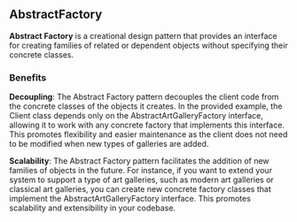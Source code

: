 ## AbstractFactory

**Abstract Factory** is a creational design pattern that provides an interface for creating families of related or dependent objects without specifying their concrete classes.

### Benefits

**Decoupling**: The Abstract Factory pattern decouples the client code from the concrete classes of the objects it creates. In the provided example, the Client class depends only on the AbstractArtGalleryFactory interface, allowing it to work with any concrete factory that implements this interface. This promotes flexibility and easier maintenance as the client does not need to be modified when new types of galleries are added.

**Scalability**: The Abstract Factory pattern facilitates the addition of new families of objects in the future. For instance, if you want to extend your system to support a type of art galleries, such as modern art galleries or classical art galleries, you can create new concrete factory classes that implement the AbstractArtGalleryFactory interface. This promotes scalability and extensibility in your codebase.
